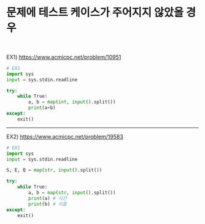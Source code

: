 
# 문제에 테스트 케이스가 주어지지 않았을 경우

<br/>

EX1) https://www.acmicpc.net/problem/10951

``` python
# EX1
import sys
input = sys.stdin.readline

try:
    while True:
        a, b = map(int, input().split())
        print(a+b)
except:
    exit()

```

---

EX2) https://www.acmicpc.net/problem/19583


``` python
# EX1
import sys
input = sys.stdin.readline

S, E, Q = map(str, input().split())

try:
    while True:
        a, b = map(str, input().split())
        print(a) # 시간
        print(b) # 이름
except:
    exit()

```
